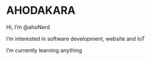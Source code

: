 # AHODAKARA

Hi, I’m @ahoNerd

I’m interested in software development, website and IoT

I’m currently learning anything

<!---
ahoNerd/ahoNerd is a ✨ special ✨ repository because its `README.md` (this file) appears on your GitHub profile.
You can click the Preview link to take a look at your changes.
--->
